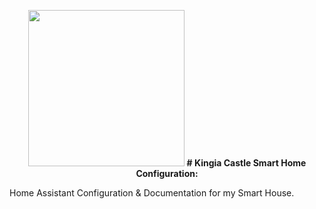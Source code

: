 <p align="center">
  <img src="https://github.com/JamesMcCarthy79/Home-Assistant-Config/blob/master/HA%20Pics/Kingia%20Castle.png" width="250"/>
  <b># Kingia Castle Smart Home Configuration:</b><br>
</p>

Home Assistant Configuration &amp; Documentation for my Smart House.
